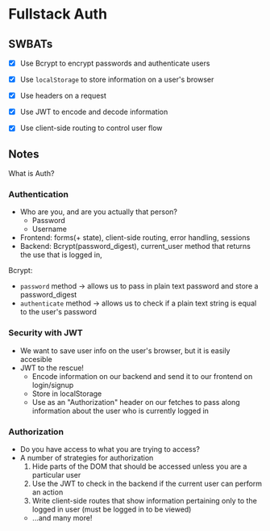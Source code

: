 # Fullstack Auth

## SWBATs
- [x] Use Bcrypt to encrypt passwords and authenticate users
- [x] Use `localStorage` to store information on a user's browser
- [x] Use headers on a request
- [x] Use JWT to encode and decode information
- [x] Use client-side routing to control user flow


## Notes

What is Auth?
### Authentication
- Who are you, and are you actually that person?
  - Password
  - Username
- Frontend: forms(+ state), client-side routing, error handling, sessions
- Backend: Bcrypt(password_digest), current_user method that returns the use that is logged in, 

Bcrypt:
 - `password` method -> allows us to pass in plain text password and store a password_digest
 - `authenticate` method -> allows us to check if a plain text string is equal to the user's password


### Security with JWT
- We want to save user info on the user's browser, but it is easily accesible
- JWT to the rescue!
  - Encode information on our backend and send it to our frontend on login/signup
  - Store in localStorage
  - Use as an "Authorization" header on our fetches to pass along information about the user who is currently logged in

### Authorization
- Do you have access to what you are trying to access?
- A number of strategies for authorization
  1. Hide parts of the DOM that should be accessed unless you are a particular user
  2. Use the JWT to check in the backend if the current user can perform an action
  3. Write client-side routes that show information pertaining only to the logged in user (must be logged in to be viewed)
  - ...and many more!
  
